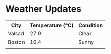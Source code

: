 # Weather Updates

<!-- WEATHER-UPDATE-START -->
<table><tr><th>City</th><th>Temperature (°C)</th><th>Condition</th></tr><tr><td>Valsad</td><td>27.9</td><td>Clear</td></tr><tr><td>Boston</td><td>10.4</td><td>Sunny</td></tr><tr><td></td><td></td><td></td></tr></table>
<!-- WEATHER-UPDATE-END -->
